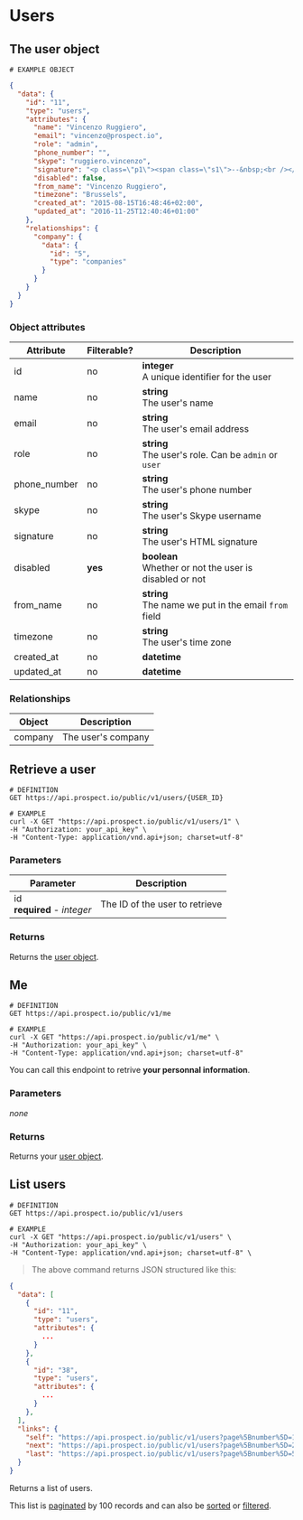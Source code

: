# Users
## The user object
```
# EXAMPLE OBJECT
```

```json
{
  "data": {
    "id": "11",
    "type": "users",
    "attributes": {
      "name": "Vincenzo Ruggiero",
      "email": "vincenzo@prospect.io",
      "role": "admin",
      "phone_number": "",
      "skype": "ruggiero.vincenzo",
      "signature": "<p class=\"p1\"><span class=\"s1\">--&nbsp;<br /></span><span class=\"s1\"><strong>Vincenzo Ruggiero<br /></strong></span><span class=\"s1\">Founder<br /></span><span class=\"s2\"><a href=\"https://prospect.io/\"><strong>Prospect.io</strong><br /></a></span><span class=\"s2\"><a href=\"mailto:vincenzo@prospect.io\">vincenzo@prospect.io</a></span></p>",
      "disabled": false,
      "from_name": "Vincenzo Ruggiero",
      "timezone": "Brussels",
      "created_at": "2015-08-15T16:48:46+02:00",
      "updated_at": "2016-11-25T12:40:46+01:00"
    },
    "relationships": {
      "company": {
        "data": {
          "id": "5",
          "type": "companies"
        }
      }
    }
  }
}
```

### Object attributes
Attribute | Filterable? | Description
--------- | ----------- | -----------
id | no | **integer** <br />A unique identifier for the user
name | no | **string** <br />The user's name
email | no | **string** <br />The user's email address
role | no | **string** <br />The user's role. Can be `admin` or `user`
phone_number | no | **string** <br />The user's phone number
skype | no | **string** <br />The user's Skype username
signature | no | **string** <br />The user's HTML signature
disabled | **yes** | **boolean** <br />Whether or not the user is disabled or not
from_name | no | **string** <br />The name we put in the email `from` field
timezone | no | **string** <br />The user's time zone
created_at | no | **datetime** | ISO 8601 format with timezone offset
updated_at | no | **datetime** | ISO 8601 format with timezone offset

### Relationships
Object | Description
--------- | -----------
company | The user's company


## Retrieve a user
```shell
# DEFINITION
GET https://api.prospect.io/public/v1/users/{USER_ID}

# EXAMPLE
curl -X GET "https://api.prospect.io/public/v1/users/1" \
-H "Authorization: your_api_key" \
-H "Content-Type: application/vnd.api+json; charset=utf-8"
```

### Parameters
Parameter | Description
--------- | -----------
id<br />**required** - *integer* | The ID of the user to retrieve

### Returns
Returns the [user object](#the-user-object).

## Me
```shell
# DEFINITION
GET https://api.prospect.io/public/v1/me

# EXAMPLE
curl -X GET "https://api.prospect.io/public/v1/me" \
-H "Authorization: your_api_key" \
-H "Content-Type: application/vnd.api+json; charset=utf-8"
```

You can call this endpoint to retrive **your personnal information**.

### Parameters
*none*

### Returns
Returns your [user object](#the-user-object).

## List users
```shell
# DEFINITION
GET https://api.prospect.io/public/v1/users

# EXAMPLE
curl -X GET "https://api.prospect.io/public/v1/users" \
-H "Authorization: your_api_key" \
-H "Content-Type: application/vnd.api+json; charset=utf-8" \
```

> The above command returns JSON structured like this:

```json
{
  "data": [
    {
      "id": "11",
      "type": "users",
      "attributes": {
        ...
      }
    },
    {
      "id": "38",
      "type": "users",
      "attributes": {
        ...
      }
    },
  ],
  "links": {
    "self": "https://api.prospect.io/public/v1/users?page%5Bnumber%5D=1&page%5Bsize%5D=100",
    "next": "https://api.prospect.io/public/v1/users?page%5Bnumber%5D=2&page%5Bsize%5D=100",
    "last": "https://api.prospect.io/public/v1/users?page%5Bnumber%5D=5&page%5Bsize%5D=100"
  }
}
```

Returns a list of users.

This list is [paginated](#pagination) by 100 records and can also be [sorted](#sorting) or [filtered](#filtering).
